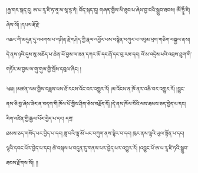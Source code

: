 ﻿  
།རྒྱ་གར་སྐད་དུ། ཨ་པ་རཱ་ཛི་ཏ་ནཱ་མ་སཱ་དྷ་ནཾ། བོད་སྐད་དུ། གཞན་གྱིས་མི་ཐུབ་པ་ཞེས་བྱ་བའི་སྒྲུབ་ཐབས། ཨོཾ་ཧྲཱིཾ་ཛི། ཞེས་སོ། །དཔལ་རྡོ་རྗེ་  
འཆང་གི་མདུན་དུ་འཕགས་པ་གཤིན་རྗེ་གཤེད་ཀྱི་རྣལ་འབྱོར་པས་བསྙེན་བཀུར་པ་འབུམ་ཕྲག་གཅིག་བསྐྱལ་ནས། དེ་ནས་ཉའི་དུས་སུ་མཆོད་པ་ཆེན་པོ་བྱས་ལ་ཟན་དཀར་མོ་དང་ཞོ་དང་བུ་རམ་དང། འོ་མ་འདྲེས་པའི་འབྲས་ཐུག་གི་གཏོར་མ་བྱས་ལ་གུ་གུལ་གྱི་སྤོས་དབུལ་ཞིང། །  
  
༄༅། །མཚན་ལམ་གྱིས་བཟླས་པས་ཐོ་རངས་འོང་བར་འགྱུར་རོ། །མ་འོངས་ན་ཁོ་ནར་འཆི་བར་འགྱུར་རོ། །བྱུང་ནས་ཅི་བྱ་ཞེས་ཟེར་ན་བདག་གི་ཁོལ་པོ་གྱིས་ཤིག་ཅེས་བརྗོད་དོ། །དེ་ནས་ཁོལ་བོའི་ལས་ཐམས་ཅད་བྱེད་པ་དང། རིག་འཛིན་གྱི་རྒྱལ་པོར་བྱེད་པ་དང། དགྲ་  
ཐམས་ཅད་གསོད་པར་བྱེད་པ་དང། ཟླ་བའི་ལྷ་མོ་ཡང་བཀུག་ནས་སྟེར་བ་དང། ཁུར་ནས་ལྷའི་ཡུལ་སྟོན་པ་དང། ལྷའི་དབང་པོར་བྱེད་པ་དང། ཚེ་བསྐལ་པ་བདུན་དུ་གནས་པར་བྱེད་པར་འགྱུར་རོ། །འབྱུང་པོ་ཨ་པ་རཱ་ཛི་ཏའི་སྒྲུབ་ཐབས་རྫོགས་སོ།། །།  
  
  

